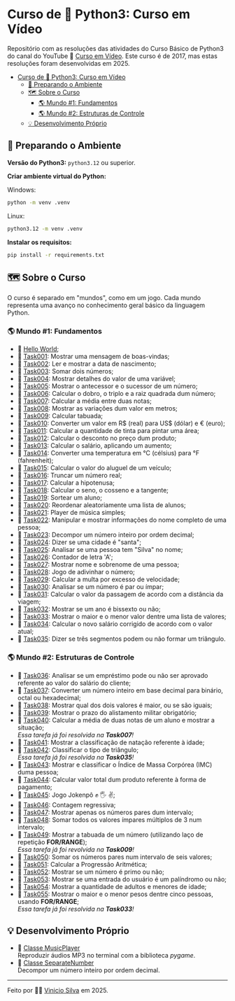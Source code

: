 # Curso de 🐍 Python3: Curso em Vídeo

Repositório com as resoluções das atividades do Curso Básico de Python3 do canal
do YouTube 🔗 [Curso em Vídeo](https://www.youtube.com/c/CursoemV%C3%ADdeo).
Este curso é de 2017, mas estas resoluções foram desenvolvidas em 2025.

- [Curso de 🐍 Python3: Curso em Vídeo](#curso-de--python3-curso-em-vídeo)
  - [🧭 Preparando o Ambiente](#-preparando-o-ambiente)
  - [🗺️ Sobre o Curso](#️-sobre-o-curso)
    - [🌎 Mundo #1: Fundamentos](#-mundo-1-fundamentos)
    - [🌎 Mundo #2: Estruturas de Controle](#-mundo-2-estruturas-de-controle)
  - [💡 Desenvolvimento Próprio](#-desenvolvimento-próprio)

## 🧭 Preparando o Ambiente

**Versão do Python3:** `python3.12` ou superior.

**Criar ambiente virtual do Python:**

Windows:

```sh
python -m venv .venv
```

Linux:

```sh
python3.12 -m venv .venv
```

**Instalar os requisitos:**

```sh
pip install -r requirements.txt
```

## 🗺️ Sobre o Curso

O curso é separado em "mundos", como em um jogo. Cada mundo representa uma
avanço no conhecimento geral básico da linguagem Python.

### 🌎 Mundo \#1: Fundamentos

- 👋 [Hello World](source/hello_world.py);
- 📍 [Task001](source/task001.py):
  Mostrar uma mensagem de boas-vindas;
- 📍 [Task002](source/task002.py):
  Ler e mostrar a data de nascimento;
- 📍 [Task003](source/task003.py):
  Somar dois números;
- 📍 [Task004](source/task004.py):
  Mostrar detalhes do valor de uma variável;
- 📍 [Task005](source/task005.py):
  Mostrar o antecessor e o sucessor de um número;
- 📍 [Task006](source/task006.py):
  Calcular o dobro, o triplo e a raiz quadrada dum número;
- 📍 [Task007](source/task007.py):
  Calcular a média entre duas notas;
- 📍 [Task008](source/task008.py):
  Mostrar as variações dum valor em metros;
- 📍 [Task009](source/task009.py):
  Calcular tabuada;
- 📍 [Task010](source/task010.py):
  Converter um valor em R\$ (real) para US\$ (dólar) e € (euro);
- 📍 [Task011](source/task011.py):
  Calcular a quantidade de tinta para pintar uma área;
- 📍 [Task012](source/task012.py):
  Calcular o desconto no preço dum produto;
- 📍 [Task013](source/task013.py):
  Calcular o salário, aplicando um aumento;
- 📍 [Task014](source/task014.py):
  Converter uma temperatura em °C (célsius) para °F (fahrenheit);
- 📍 [Task015](source/task015.py):
  Calcular o valor do aluguel de um veículo;
- 📍 [Task016](source/task016.py):
  Truncar um número real;
- 📍 [Task017](source/task017.py):
  Calcular a hipotenusa;
- 📍 [Task018](source/task018.py):
  Calcular o seno, o cosseno e a tangente;
- 📍 [Task019](source/task019.py):
  Sortear um aluno;
- 📍 [Task020](source/task020.py):
  Reordenar aleatoriamente uma lista de alunos;
- 📍 [Task021](source/task021.py):
  Player de música simples;
- 📍 [Task022](source/task022.py):
  Manipular e mostrar informações do nome completo de uma pessoa;
- 📍 [Task023](source/task023.py):
  Decompor um número inteiro por ordem decimal;
- 📍 [Task024](source/task024.py):
  Dizer se uma cidade é "santa";
- 📍 [Task025](source/task025.py):
  Analisar se uma pessoa tem "Silva" no nome;
- 📍 [Task026](source/task026.py):
  Contador de letra 'A';
- 📍 [Task027](source/task027.py):
  Mostrar nome e sobrenome de uma pessoa;
- 📍 [Task028](source/task028.py):
  Jogo de adivinhar o número;
- 📍 [Task029](source/task029.py):
  Calcular a multa por excesso de velocidade;
- 📍 [Task030](source/task030.py):
  Analisar se um número é par ou ímpar;
- 📍 [Task031](source/task031.py):
  Calcular o valor da passagem de acordo com a distância da viagem;
- 📍 [Task032](source/task032.py):
  Mostrar se um ano é bissexto ou não;
- 📍 [Task033](source/task033.py):
  Mostrar o maior e o menor valor dentre uma lista de valores;
- 📍 [Task034](source/task034.py):
  Calcular o novo salário corrigido de acordo com o valor atual;
- 📍 [Task035](source/task035.py):
  Dizer se três segmentos podem ou não formar um triângulo.

### 🌎 Mundo \#2: Estruturas de Controle

- 📍 [Task036](/source/task036.py):
  Analisar se um empréstimo pode ou não ser aprovado referente ao valor do
  salário do cliente;
- 📍 [Task037](/source/task037.py):
  Converter um número inteiro em base decimal para binário, octal ou hexadecimal;
- 📍 [Task038](/source/task038.py):
  Mostrar qual dos dois valores é maior, ou se são iguais;
- 📍 [Task039](/source/task039.py):
  Mostrar o prazo do alistamento militar obrigatório;
- 📍 [Task040](source/task007.py):
  Calcular a média de duas notas de um aluno e mostrar a situação;\
  *Essa tarefa já foi resolvida na **Task007**!*
- 📍 [Task041](source/task041.py):
  Mostrar a classificação de natação referente à idade;
- 📍 [Task042](source/task035.py):
  Classificar o tipo de triângulo;\
  *Essa tarefa já foi resolvida na **Task035**!*
- 📍 [Task043](source/task043.py):
  Mostrar e classificar o Índice de Massa Corpórea (IMC) duma pessoa;
- 📍 [Task044](source/task044.py):
  Calcular valor total dum produto referente à forma de pagamento;
- 📍 [Task045](source/task045.py):
  Jogo Jokenpô ✊ 🖐️ ✌️;
- 📍 [Task046](source/task046.py):
  Contagem regressiva;
- 📍 [Task047](source/task047.py):
  Mostrar apenas os números pares dum intervalo;
- 📍 [Task048](source/task048.py):
  Somar todos os valores ímpares múltiplos de 3 num intervalo;
- 📍 [Task049](source/task009.py):
  Mostrar a tabuada de um número (utilizando laço de repetição **FOR/RANGE**);\
  *Essa tarefa já foi revolvida na **Task009**!*
- 📍 [Task050](source/task050.py):
  Somar os números pares num intervalo de seis valores;
- 📍 [Task051](source/task051.py):
  Calcular a Progressão Aritmética;
- 📍 [Task052](source/task052.py):
  Mostrar se um número é primo ou não;
- 📍 [Task053](source/task053.py):
  Mostrar se uma entrada do usuário é um palíndromo ou não;
- 📍 [Task054](source/task054.py):
  Mostrar a quantidade de adultos e menores de idade;
- 📍 [Task055](source/task033.py):
  Mostrar o maior e o menor pesos dentre cinco pessoas, usando **FOR/RANGE**;\
  *Essa tarefa já foi resolvida na **Task033**!*

## 💡 Desenvolvimento Próprio

- 📜 [Classe MusicPlayer](/classes/music_player.py)\
  Reproduzir áudios MP3 no terminal com a biblioteca *pygame*.
- 📜 [Classe SeparateNumber](/classes/separate_number.py)\
  Decompor um número inteiro por ordem decimal.

---

Feito por 🙋‍♂️ [Vinicio Silva](https://github.com/viniciomsilva) em 2025.
